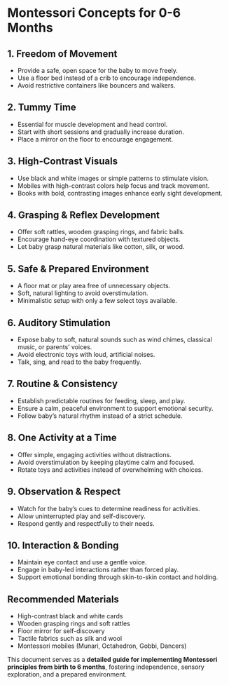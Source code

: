 # Montessori Concepts for 0-6 Months 

## **1. Freedom of Movement**
- Provide a safe, open space for the baby to move freely.
- Use a floor bed instead of a crib to encourage independence.
- Avoid restrictive containers like bouncers and walkers.

## **2. Tummy Time**
- Essential for muscle development and head control.
- Start with short sessions and gradually increase duration.
- Place a mirror on the floor to encourage engagement.

## **3. High-Contrast Visuals**
- Use black and white images or simple patterns to stimulate vision.
- Mobiles with high-contrast colors help focus and track movement.
- Books with bold, contrasting images enhance early sight development.

## **4. Grasping & Reflex Development**
- Offer soft rattles, wooden grasping rings, and fabric balls.
- Encourage hand-eye coordination with textured objects.
- Let baby grasp natural materials like cotton, silk, or wood.

## **5. Safe & Prepared Environment**
- A floor mat or play area free of unnecessary objects.
- Soft, natural lighting to avoid overstimulation.
- Minimalistic setup with only a few select toys available.

## **6. Auditory Stimulation**
- Expose baby to soft, natural sounds such as wind chimes, classical music, or parents’ voices.
- Avoid electronic toys with loud, artificial noises.
- Talk, sing, and read to the baby frequently.

## **7. Routine & Consistency**
- Establish predictable routines for feeding, sleep, and play.
- Ensure a calm, peaceful environment to support emotional security.
- Follow baby’s natural rhythm instead of a strict schedule.

## **8. One Activity at a Time**
- Offer simple, engaging activities without distractions.
- Avoid overstimulation by keeping playtime calm and focused.
- Rotate toys and activities instead of overwhelming with choices.

## **9. Observation & Respect**
- Watch for the baby’s cues to determine readiness for activities.
- Allow uninterrupted play and self-discovery.
- Respond gently and respectfully to their needs.

## **10. Interaction & Bonding**
- Maintain eye contact and use a gentle voice.
- Engage in baby-led interactions rather than forced play.
- Support emotional bonding through skin-to-skin contact and holding.

## **Recommended Materials**
- High-contrast black and white cards
- Wooden grasping rings and soft rattles
- Floor mirror for self-discovery
- Tactile fabrics such as silk and wool
- Montessori mobiles (Munari, Octahedron, Gobbi, Dancers)

This document serves as a **detailed guide for implementing Montessori principles from birth to 6 months**, fostering independence, sensory exploration, and a prepared environment.

